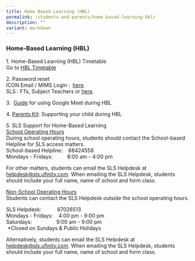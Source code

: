 ```yaml
---
title: Home Based Learning (HBL)
permalink: /students-and-parents/home-based-learning-hbl/
description: ""
variant: markdown
---
```

### **Home-Based Learning (HBL)**

1\. Home-Based Learning (HBL) Timetable
<br>Go to  [HBL Timetable](https://www.manjusrisec.moe.edu.sg/students-and-parents/timetable-n-schedules/)


2\. Password reset   
ICON Email / MIMS Login :&nbsp; <a href="https://form.gov.sg/#!/5d01dc550816b400111ce980" target="_blank">here</a>.    
SLS : FTs, Subject Teachers or&nbsp;<a href="https://form.gov.sg/#!/5d01dc550816b400111ce980" target="_blank">here</a>.    

3.&nbsp;  <a href="/files/Hbl/Use%20Google%20Meet%20for%20HBL%20(student).pdf" target="_blank">Guide</a>&nbsp;for using Google Meet during HBL

4.&nbsp;<a href="/files/Hbl/Parent%20Kit%20-%20Supporting%20your%20child%20during%20Full%20HBL.pdf" target="_blank">Parents Kit</a>: Supporting your child during HBL

  

5\. SLS Support for Home-Based Learning   
<u>School Operating Hours</u>   
During school operating hours, students should contact the School-based Helpline for SLS access matters.    
School-based Helpline:&nbsp; &nbsp; 68424558   
Mondays - Fridays:&nbsp;&nbsp; &nbsp;&nbsp;&nbsp; &nbsp;&nbsp; 8:00 am - 4:00 pm

  

For other matters, students can email the SLS Helpdesk at helpdesk@sls.ufinity.com. When emailing the SLS Helpdesk, students should include your full name, name of school and form class.

  
<u>Non-School Operating Hours</u>   
Students can contact the SLS Helpdesk outside the school operating hours.

SLS Helpdesk:&nbsp;&nbsp; &nbsp;&nbsp; &nbsp; &nbsp; &nbsp;67026513   
Mondays - Fridays:&nbsp; &nbsp; 4:00 pm - 9:00 pm   
Saturdays:&nbsp;&nbsp; &nbsp;&nbsp;&nbsp; &nbsp;&nbsp;&nbsp; &nbsp;&nbsp;&nbsp;&nbsp; &nbsp;9:00 am - 9:00 pm   
&nbsp;\*Closed on Sundays &amp; Public Holidays


Alternatively, students can email the SLS Helpdesk at helpdesk@sls.ufinity.com. When emailing the SLS Helpdesk, students should include your full name, name of school and form class.